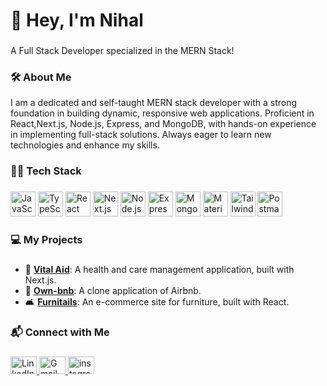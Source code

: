 <h1 align="left">👋 Hey, I'm Nihal</h1>

###
<p align="left"> A Full Stack Developer specialized in the MERN Stack!</p>

###


<h3 align="left">🛠️ About Me</h3>
<p align="left">
I am a dedicated and self-taught MERN stack developer with a strong foundation in building dynamic, responsive web applications.  
Proficient in React,Next.js, Node.js, Express, and MongoDB, with hands-on experience in implementing full-stack solutions.
Always eager to learn new technologies and enhance my skills.  
</p>

###



<h3 align="left">🧑‍💻 Tech Stack</h3>

###

<div align="left">
  <img src="https://skillicons.dev/icons?i=js" height="40" alt="JavaScript logo" /> 
  
  <img src="https://skillicons.dev/icons?i=ts" height="40" alt="TypeScript logo" /> 
  
  <img src="https://skillicons.dev/icons?i=react" height="40" alt="React logo" />

  <img src="https://skillicons.dev/icons?i=nextjs" height="40" alt="Next.js logo" /> 
 
  <img src="https://skillicons.dev/icons?i=nodejs" height="40" alt="Node.js logo" /> 
  
  <img src="https://skillicons.dev/icons?i=express" height="40" alt="Express.js logo" /> 
  
  <img src="https://skillicons.dev/icons?i=mongodb" height="40" alt="MongoDB logo" /> 
  
  <img src="https://skillicons.dev/icons?i=materialui" height="40" alt="Material-UI logo" /> 
  
  <img src="https://skillicons.dev/icons?i=tailwind" height="40" alt="Tailwind CSS logo" /> 
  
  <img src="https://skillicons.dev/icons?i=postman" height="40" alt="Postman logo" />
</div>

###


<h3 align="left">💻 My Projects</h3>

###

- 🏥 [**Vital Aid**](https://github.com/Nihalkarimbil/Vital_Aid): A health and care management application, built with Next.js.<br>
- 🏡 [**Own-bnb**](https://github.com/Nihalkarimbil/ownBnB): A clone application of Airbnb.<br>
- 🛋️ [**Furnitails**](https://github.com/Nihalkarimbil/furnitale-app): An e-commerce site for furniture, built with React.<br>

###

<h3 align="left">📬 Connect with Me</h3>

###

<div align="left">
  <a href="https://www.linkedin.com/in/nihal-karimbil/" target="_blank">
    <img src="https://raw.githubusercontent.com/maurodesouza/profile-readme-generator/master/src/assets/icons/social/linkedin/default.svg" width="42" height="28" alt="LinkedIn logo" />
  </a>
  <a href="mailto:muhammednihalk4@gmail.com" target="_blank">
    <img src="https://raw.githubusercontent.com/maurodesouza/profile-readme-generator/master/src/assets/icons/social/gmail/default.svg" width="42" height="28" alt="Gmail logo" />
  </a>
  <a href="https://www.instagram.com/niha.l._/" target="_blank">
    <img src="https://raw.githubusercontent.com/maurodesouza/profile-readme-generator/master/src/assets/icons/social/instagram/default.svg" width="42" height="28" alt="instagram logo"  />
  </a>
</div>

